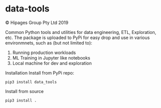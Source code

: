 # data-tools
© Hipages Group Pty Ltd 2019

Common Python tools and utilities for data engineering, ETL, Exploration, etc. 
The package is uploaded to PyPi for easy drop and use in various environmnets, such as (but not limited to):

1. Running production workloads
1. ML Training in Jupyter like notebooks
1. Local machine for dev and exploration

 
Installation
Install from PyPi repo:
 ```
pip3 install data_tools
```

Install from source
```
pip3 install .
```
